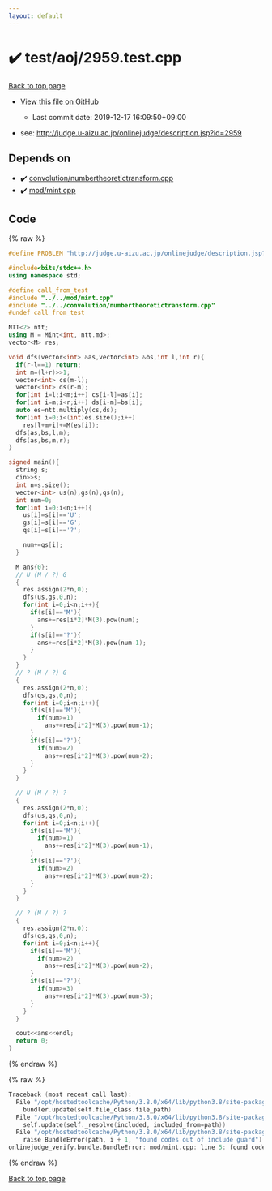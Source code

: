 ```yaml
---
layout: default
---
```


<!-- mathjax config similar to math.stackexchange -->
<script type="text/javascript" async
  src="https://cdnjs.cloudflare.com/ajax/libs/mathjax/2.7.5/MathJax.js?config=TeX-MML-AM_CHTML">
</script>
<script type="text/x-mathjax-config">
  MathJax.Hub.Config({
    TeX: { equationNumbers: { autoNumber: "AMS" }},
    tex2jax: {
      inlineMath: [ ['$','$'] ],
      processEscapes: true
    },
    "HTML-CSS": { matchFontHeight: false },
    displayAlign: "left",
    displayIndent: "2em"
  });
</script>

<script type="text/javascript" src="https://cdnjs.cloudflare.com/ajax/libs/jquery/3.4.1/jquery.min.js"></script>
<script src="https://cdn.jsdelivr.net/npm/jquery-balloon-js@1.1.2/jquery.balloon.min.js" integrity="sha256-ZEYs9VrgAeNuPvs15E39OsyOJaIkXEEt10fzxJ20+2I=" crossorigin="anonymous"></script>
<script type="text/javascript" src="../../../assets/js/copy-button.js"></script>
<link rel="stylesheet" href="../../../assets/css/copy-button.css" />


# :heavy_check_mark: test/aoj/2959.test.cpp

<a href="../../../index.html">Back to top page</a>

* <a href="{{ site.github.repository_url }}/blob/master/test/aoj/2959.test.cpp">View this file on GitHub</a>
    - Last commit date: 2019-12-17 16:09:50+09:00


* see: <a href="http://judge.u-aizu.ac.jp/onlinejudge/description.jsp?id=2959">http://judge.u-aizu.ac.jp/onlinejudge/description.jsp?id=2959</a>


## Depends on

* :heavy_check_mark: <a href="../../../library/convolution/numbertheoretictransform.cpp.html">convolution/numbertheoretictransform.cpp</a>
* :heavy_check_mark: <a href="../../../library/mod/mint.cpp.html">mod/mint.cpp</a>


## Code

<a id="unbundled"></a>
{% raw %}
```cpp
#define PROBLEM "http://judge.u-aizu.ac.jp/onlinejudge/description.jsp?id=2959"

#include<bits/stdc++.h>
using namespace std;

#define call_from_test
#include "../../mod/mint.cpp"
#include "../../convolution/numbertheoretictransform.cpp"
#undef call_from_test

NTT<2> ntt;
using M = Mint<int, ntt.md>;
vector<M> res;

void dfs(vector<int> &as,vector<int> &bs,int l,int r){
  if(r-l==1) return;
  int m=(l+r)>>1;
  vector<int> cs(m-l);
  vector<int> ds(r-m);
  for(int i=l;i<m;i++) cs[i-l]=as[i];
  for(int i=m;i<r;i++) ds[i-m]=bs[i];
  auto es=ntt.multiply(cs,ds);
  for(int i=0;i<(int)es.size();i++)
    res[l+m+i]+=M(es[i]);
  dfs(as,bs,l,m);
  dfs(as,bs,m,r);
}

signed main(){
  string s;
  cin>>s;
  int n=s.size();
  vector<int> us(n),gs(n),qs(n);
  int num=0;
  for(int i=0;i<n;i++){
    us[i]=s[i]=='U';
    gs[i]=s[i]=='G';
    qs[i]=s[i]=='?';

    num+=qs[i];
  }

  M ans{0};
  // U (M / ?) G
  {
    res.assign(2*n,0);
    dfs(us,gs,0,n);
    for(int i=0;i<n;i++){
      if(s[i]=='M'){
        ans+=res[i*2]*M(3).pow(num);
      }
      if(s[i]=='?'){
        ans+=res[i*2]*M(3).pow(num-1);
      }
    }
  }
  // ? (M / ?) G
  {
    res.assign(2*n,0);
    dfs(qs,gs,0,n);
    for(int i=0;i<n;i++){
      if(s[i]=='M'){
        if(num>=1)
          ans+=res[i*2]*M(3).pow(num-1);
      }
      if(s[i]=='?'){
        if(num>=2)
          ans+=res[i*2]*M(3).pow(num-2);
      }
    }
  }

  // U (M / ?) ?
  {
    res.assign(2*n,0);
    dfs(us,qs,0,n);
    for(int i=0;i<n;i++){
      if(s[i]=='M'){
        if(num>=1)
          ans+=res[i*2]*M(3).pow(num-1);
      }
      if(s[i]=='?'){
        if(num>=2)
          ans+=res[i*2]*M(3).pow(num-2);
      }
    }
  }

  // ? (M / ?) ?
  {
    res.assign(2*n,0);
    dfs(qs,qs,0,n);
    for(int i=0;i<n;i++){
      if(s[i]=='M'){
        if(num>=2)
          ans+=res[i*2]*M(3).pow(num-2);
      }
      if(s[i]=='?'){
        if(num>=3)
          ans+=res[i*2]*M(3).pow(num-3);
      }
    }
  }

  cout<<ans<<endl;
  return 0;
}

```
{% endraw %}

<a id="bundled"></a>
{% raw %}
```cpp
Traceback (most recent call last):
  File "/opt/hostedtoolcache/Python/3.8.0/x64/lib/python3.8/site-packages/onlinejudge_verify/docs.py", line 328, in write_contents
    bundler.update(self.file_class.file_path)
  File "/opt/hostedtoolcache/Python/3.8.0/x64/lib/python3.8/site-packages/onlinejudge_verify/bundle.py", line 154, in update
    self.update(self._resolve(included, included_from=path))
  File "/opt/hostedtoolcache/Python/3.8.0/x64/lib/python3.8/site-packages/onlinejudge_verify/bundle.py", line 123, in update
    raise BundleError(path, i + 1, "found codes out of include guard")
onlinejudge_verify.bundle.BundleError: mod/mint.cpp: line 5: found codes out of include guard

```
{% endraw %}

<a href="../../../index.html">Back to top page</a>

